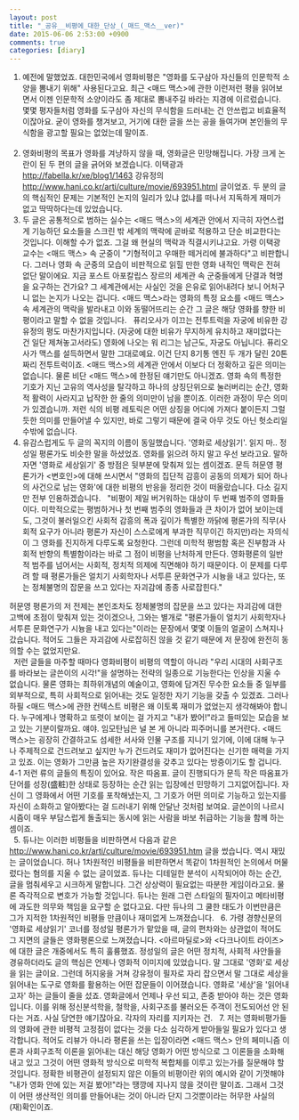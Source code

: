 ```yaml
---
layout: post
title: "_공유__비평에_대한_단상_(_매드_맥스__ver)"
date: 2015-06-06 2:53:00 +0900
comments: true 
categories: [diary] 
---
```

1. 예전에 말했었죠. 대한민국에서 영화비평은 "영화를 도구삼아 자신들의 인문학적 소양을 뽐내기 위해" 사용된다고요. 최근 <매드 맥스>에 관한 이런저런 평을 읽어보면서 이젠 인문학적 소양이라도 좀 제대로 뽐내주길 바라는 지경에 이르렀습니다. 몇몇 평자들처럼 영화를 도구삼아 자신의 무식함을 드러내는 건 안쓰럽고 비효율적이잖아요. 굳이 영화를 챙겨보고, 거기에 대한 글을 쓰는 공을 들여가며 본인들의 무식함을 광고할 필요는 없었는데 말이죠.  
   
2. 영화비평의 목표가 영화를 겨냥하지 않을 때, 영화글은 민망해집니다. 가장 크게 논란이 된 두 편의 글을 긁어와 보겠습니다. 이택광과 http://fabella.kr/xe/blog1/1463 강유정의 http://www.hani.co.kr/arti/culture/movie/693951.html 글이었죠. 두 분의 글의 핵심적인 문제는 기본적인 논지의 일리가 있냐 없냐를 떠나서 지독하게 재미가 없고 딱딱하다는데 있었습니다. 
   
3. 두 글은 공통적으로 범하는 실수는 <매드 맥스>의 세계관 안에서 지극히 자연스럽게 기능하던 요소들을 스크린 밖 세계의 맥락에 곧바로 적용하고 단순 비교한다는 것입니다. 이해할 수가 없죠. 그걸 왜 현실의 맥락과 직결시키냐고요. 가령 이택광 교수는 <매드 맥스> 속 군중이 "기형적이고 우매한 떼거리에 불과하다"고 비판합니다. 그러나 영화 속 군중의 모습이 비판적으로 읽힐 만한 영화 내적인 맥락은 전혀 없단 말이에요. 지금 포스트 아포칼립스 장르의 세계관 속 군중들에게 단결과 혁명을 요구하는 건가요? 그 세계관에서는 사실인 것을 은유로 읽어내려다 보니 어처구니 없는 논지가 나오는 겁니다. <매드 맥스>라는 영화의 특정 요소를 <매드 맥스> 속 세계관의 맥락을 발라내고 이와 동떨어뜨리는 순간 그 글은 해당 영화를 향한 비평이라고 말할 수 없을 것입니다. 
   
퓨리오사가 이끄는 전투트럭을 자궁에 비유한 강유정의 평도 마찬가지입니다. (자궁에 대한 비유가 무지하게 유치하고 재미없다는 건 일단 제쳐놓고서라도) 영화에 나오는 워 리그는 남근도, 자궁도 아닙니다. 퓨리오사가 맥스를 설득하면서 말한 그대로예요. 이건 단지 8기통 엔진 두 개가 달린 20톤짜리 전투트럭이죠. <매드 맥스>의 세계관 안에서 이보다 더 정확하고 깊은 의미는 없습니다. 물론 비단 <매드 맥스>에 한정된 얘기만도 아니겠죠. 영화 속의 특정한 기호가 지닌 고유의 역사성을 탈각하고 하나의 상징단위으로 눌러버리는 순간, 영화적 활력이 사라지고 납작한 한 줄의 의미만이 남을 뿐이죠. 이러한 과정이 무슨 의미가 있겠습니까. 저런 식의 비평 레토릭은 어떤 상징을 어디에 가져다 붙이든지 그럴듯한 의미를 만들어낼 수 있지만, 바로 그렇기 때문에 결국 아무 것도 아닌 헛소리일 수밖에 없습니다. 
   
4. 유감스럽게도 두 글의 꼭지의 이름이 동일했습니다. '영화로 세상읽기'. 읽지 마.. 정성일 평론가도 비슷한 말을 하셨었죠. 영화를 읽으려 하지 말고 우선 보라고요. 말하자면 '영화로 세상읽기' 중 방점은 뒷부분에 맞춰져 있는 셈이겠죠. 문득 허문영 평론가가 <변호인>에 대해 쓰시면서 "영화의 집단적 감흥이 공동의 의제가 되어 하나의 사건으로 남는 영화'에 대한 비평의 반응을 정리한 것이 떠올랐습니다. 다소 길지만 전부 인용하겠습니다.
   
"비평이 제일 버거워하는 대상이 두 번째 범주의 영화들이다. 미학적으로는 평범하거나 첫 번째 범주의 영화들과 큰 차이가 없어 보이는데도, 그것이 불러일으킨 사회적 감흥의 폭과 깊이가 특별한 까닭에 평론가의 직무(사회적 요구가 아니라 평론가 자신이 스스로에게 부과한 직무이긴 하지만)라는 자의식이 그 영화를 진지하게 다루도록 요청한다. 그런데 미학적 평범함 혹은 진부함과 사회적 반향의 특별함이라는 바로 그 점이 비평을 난처하게 만든다. 영화평론의 일반적 범주를 넘어서는 사회적, 정치적 의제에 직면해야 하기 때문이다. 이 문제를 다루려 할 때 평론가들은 얼치기 사회학자나 서투른 문화연구가 시늉을 내고 있다는, 또는 정체불명의 잡문을 쓰고 있다는 자괴감에 종종 사로잡힌다."

허문영 평론가의 저 전제는 본인조차도 정체불명의 잡문을 쓰고 있다는 자괴감에 대한 고백에 초점이 맞춰져 있는 것이겠으나, 그와는 별개로 "평론가들이 얼치기 사회학자나 서투른 문화연구가 시늉을 내고 있다는"이라는 문장에서 몇몇 이들의 얼굴이 스쳐지나갔습니다. 적어도 그들은 자괴감에 사로잡히진 않을 것 같기 때문에 저 문장에 완전히 동의할 수는 없었지만요.      
   
저런 글들을 마주할 때마다 영화비평이 비평의 역할이 아니라 "우리 시대의 사회구조를 바라보는 글쓴이의 시각!"을 설명하는 전략의 일종으로 기능한다는 인상을 지울 수 없습니다. 물론 영화는 최하위개념의 예술이고, 영화에 담겨진 무수한 요소들 중 일부를 외부적으로, 특히 사회적으로 읽어내는 것도 일정한 자기 기능을 갖출 수 있겠죠. 그러나 하필 <매드 맥스>에 관한 컨텍스트 비평은 왜 이토록 재미가 없었는지 생각해봐야 합니다. 누구에게나 명확하고 또렷이 보이는 걸 가지고 "내가 봤어!"라고 들떠있는 모습을 보고 있는 기분이랄까요. 얘야. 임모탄님은 널 본 게 아니라 피주머니를 본거란다. <매드 맥스>는 굉장히 간결하고도 섬세한 서사와 인물 구조를 지니기 있기에, 이에 대해 누구나 주제적으로 건드려보고 싶지만 누가 건드려도 재미가 없어진다는 신기한 매력을 가지고 있죠. 이는 영화가 그만큼 높은 자기완결성을 갖추고 있다는 방증이기도 할 겁니다. 
   
4-1 저런 류의 글들의 특징이 있어요. 작은 따옴표. 글이 진행되다가 문득 작은 따옴표가 단어를 성장(盛粧)한 상태로 등장하는 순간 읽는 입장에선 민망하기 그지없어집니다. 자신이 그 영화에서 어떤 기호를 포착해냈는지, 그 기호가 어떤 의미로 기능하고 있는지를 자신이 소화하고 알아봤다는 걸 드러내기 위해 안달난 것처럼 보여요. 글쓴이의 나르시시즘이 매우 부담스럽게 돌출되는 동시에 읽는 사람을 바보 취급하는 기능을 함께 하는 셈이죠.  
   
5. 듀나는 이러한 비평들을 비판하면서 다음과 같은 http://www.hani.co.kr/arti/culture/movie/693951.htm 글을 썼습니다. 역시 재밌는 글이었습니다. 허나 1차원적인 비평들을 비판하면서 똑같이 1차원적인 논의에서 머물렀다는 혐의를 지울 수 없는 글이었죠. 듀나는 디테일한 분석이 시작되어야 하는 순간, 글을 멈춰세우고 시크하게 말합니다. 그건 상상력이 필요없는 따분한 게임이라고요. 물론 즉각적으로 변호가 가능할 것입니다. 듀나는 원래 그런 스타일의 필자이고 메타비평에 과도한 의무와 책임을 요구할 순 없다고요. 다만 듀나의 그 쿨한 태도가 이번만큼은 그가 지적한 1차원적인 비평들 만큼이나 재미없게 느껴졌습니다. 
   
6. 가령 경향신문의 '영화로 세상읽기' 코너를 정성일 평론가가 맡았을 때, 글의 편차와는 상관없이 적어도 그 지면의 글들은 영화평론으로 느껴졌습니다. <아르마딜로>와 <다크나이트 라이즈>에 대한 글은 개중에서도 특히 훌륭했죠. 정성일의 글은 어떤 정치적, 사회적 사안들을 경유하더라도 글의 핵심은 언제나 영화적 이미지에 있었습니다. 말 그대로 '영화'로 세상을 읽는 글이요. 그런데 허지웅을 거쳐 강유정이 필자로 자리 잡으면서 말 그대로 세상을 읽어내는 도구로 영화를 활용하는 어떤 잡문들이 이어졌습니다. 영화로 '세상'을 '읽어내고자' 하는 글들이 줄을 섰죠. 영화글에서 언제나 우선 되고, 존중 받아야 하는 것은 영화입니다. 이를 위해 정신분석학을, 철학을, 사회구조를 불러오든 주객이 전도되어선 안 된다는 거죠. 사실 당연한 얘기잖아요. 각자의 자리를 지키자는 건. 
   
7. 저는 영화비평가들의 영화에 관한 비평적 고정점이 없다는 것을 다소 심각하게 받아들일 필요가 있다고 생각합니다. 적어도 리뷰가 아니라 평론을 쓰는 입장이라면 <매드 맥스> 안의 페미니즘 이론과 사회구조적 이론을 읽어내는 대신 해당 영화가 어떤 방식으로 그 이론들을 소화해내고 있고 그것이 어떤 영화적 방식으로 미학적 복합체를 이루고 있는가를 질문해야 할 것입니다. 정확한 비평관이 설정되지 않은 이들의 비평이란 위의 예시와 같이 기껏해야 "내가 영화 안에 있는 저걸 봤어!"라는 땡깡에 지나지 않을 것이란 말이죠. 그래서 그것이 어떤 생산적인 의미를 만들어내는 것이 아니라 단지 그것뿐이라는 허무한 사실의 (재)확인이죠.  



